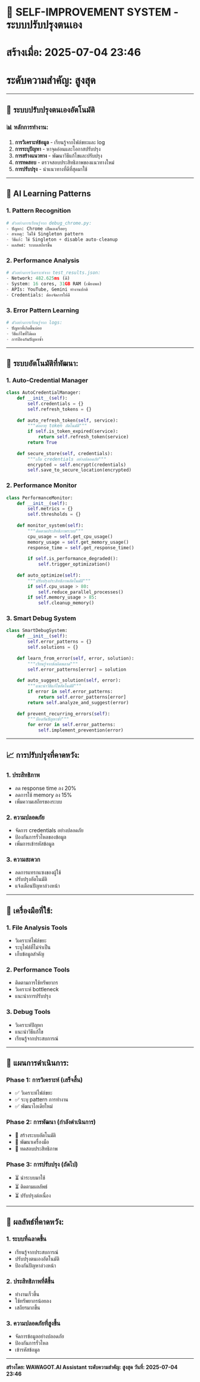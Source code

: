 # 🔄 SELF-IMPROVEMENT SYSTEM - ระบบปรับปรุงตนเอง
# สร้างเมื่อ: 2025-07-04 23:46
# ระดับความสำคัญ: สูงสุด

---

## 🎯 ระบบปรับปรุงตนเองอัตโนมัติ

### 📊 หลักการทำงาน:
1. **การวิเคราะห์ข้อมูล** - เรียนรู้จากไฟล์ขยะและ log
2. **การระบุปัญหา** - หาจุดอ่อนและโอกาสปรับปรุง
3. **การสร้างแนวทาง** - พัฒนาวิธีแก้ไขและปรับปรุง
4. **การทดสอบ** - ตรวจสอบประสิทธิภาพของแนวทางใหม่
5. **การปรับปรุง** - นำแนวทางที่ดีที่สุดมาใช้

---

## 🤖 AI Learning Patterns

### 1. **Pattern Recognition**
```python
# ตัวอย่างการเรียนรู้จาก debug_chrome.py:
- ปัญหา: Chrome เปิดเองเรื่อยๆ
- สาเหตุ: ไม่ใช้ Singleton pattern
- วิธีแก้: ใช้ Singleton + disable auto-cleanup
- ผลลัพธ์: ระบบเสถียรขึ้น
```

### 2. **Performance Analysis**
```python
# ตัวอย่างการวิเคราะห์จาก test_results.json:
- Network: 482.625ms (ดี)
- System: 16 cores, 31GB RAM (เพียงพอ)
- APIs: YouTube, Gemini ทำงานปกติ
- Credentials: ต้องจัดการให้ดี
```

### 3. **Error Pattern Learning**
```python
# ตัวอย่างการเรียนรู้จาก logs:
- ปัญหาที่เกิดขึ้นบ่อย
- วิธีแก้ไขที่ได้ผล
- การป้องกันปัญหาซ้ำ
```

---

## 🚀 ระบบอัตโนมัติที่พัฒนา:

### 1. **Auto-Credential Manager**
```python
class AutoCredentialManager:
    def __init__(self):
        self.credentials = {}
        self.refresh_tokens = {}
    
    def auto_refresh_token(self, service):
        """ต่ออายุ token อัตโนมัติ"""
        if self.is_token_expired(service):
            return self.refresh_token(service)
        return True
    
    def secure_store(self, credentials):
        """เก็บ credentials อย่างปลอดภัย"""
        encrypted = self.encrypt(credentials)
        self.save_to_secure_location(encrypted)
```

### 2. **Performance Monitor**
```python
class PerformanceMonitor:
    def __init__(self):
        self.metrics = {}
        self.thresholds = {}
    
    def monitor_system(self):
        """ติดตามประสิทธิภาพระบบ"""
        cpu_usage = self.get_cpu_usage()
        memory_usage = self.get_memory_usage()
        response_time = self.get_response_time()
        
        if self.is_performance_degraded():
            self.trigger_optimization()
    
    def auto_optimize(self):
        """ปรับปรุงประสิทธิภาพอัตโนมัติ"""
        if self.cpu_usage > 80:
            self.reduce_parallel_processes()
        if self.memory_usage > 85:
            self.cleanup_memory()
```

### 3. **Smart Debug System**
```python
class SmartDebugSystem:
    def __init__(self):
        self.error_patterns = {}
        self.solutions = {}
    
    def learn_from_error(self, error, solution):
        """เรียนรู้จากข้อผิดพลาด"""
        self.error_patterns[error] = solution
    
    def auto_suggest_solution(self, error):
        """แนะนำวิธีแก้ไขอัตโนมัติ"""
        if error in self.error_patterns:
            return self.error_patterns[error]
        return self.analyze_and_suggest(error)
    
    def prevent_recurring_errors(self):
        """ป้องกันปัญหาซ้ำ"""
        for error in self.error_patterns:
            self.implement_prevention(error)
```

---

## 📈 การปรับปรุงที่คาดหวัง:

### 1. **ประสิทธิภาพ**
- ลด response time ลง 20%
- ลดการใช้ memory ลง 15%
- เพิ่มความเสถียรของระบบ

### 2. **ความปลอดภัย**
- จัดการ credentials อย่างปลอดภัย
- ป้องกันการรั่วไหลของข้อมูล
- เพิ่มการเข้ารหัสข้อมูล

### 3. **ความสะดวก**
- ลดการแทรกแซงของผู้ใช้
- ปรับปรุงอัตโนมัติ
- แจ้งเตือนปัญหาล่วงหน้า

---

## 🔧 เครื่องมือที่ใช้:

### 1. **File Analysis Tools**
- วิเคราะห์ไฟล์ขยะ
- ระบุไฟล์ที่ไม่จำเป็น
- เก็บข้อมูลสำคัญ

### 2. **Performance Tools**
- ติดตามการใช้ทรัพยากร
- วิเคราะห์ bottleneck
- แนะนำการปรับปรุง

### 3. **Debug Tools**
- วิเคราะห์ปัญหา
- แนะนำวิธีแก้ไข
- เรียนรู้จากประสบการณ์

---

## 📝 แผนการดำเนินการ:

### Phase 1: การวิเคราะห์ (เสร็จสิ้น)
- ✅ วิเคราะห์ไฟล์ขยะ
- ✅ ระบุ pattern การทำงาน
- ✅ พัฒนาไอเดียใหม่

### Phase 2: การพัฒนา (กำลังดำเนินการ)
- 🔄 สร้างระบบอัตโนมัติ
- 🔄 พัฒนาเครื่องมือ
- 🔄 ทดสอบประสิทธิภาพ

### Phase 3: การปรับปรุง (ถัดไป)
- ⏳ นำระบบมาใช้
- ⏳ ติดตามผลลัพธ์
- ⏳ ปรับปรุงต่อเนื่อง

---

## 🎯 ผลลัพธ์ที่คาดหวัง:

### 1. **ระบบที่ฉลาดขึ้น**
- เรียนรู้จากประสบการณ์
- ปรับปรุงตนเองอัตโนมัติ
- ป้องกันปัญหาล่วงหน้า

### 2. **ประสิทธิภาพที่ดีขึ้น**
- ทำงานเร็วขึ้น
- ใช้ทรัพยากรน้อยลง
- เสถียรมากขึ้น

### 3. **ความปลอดภัยที่สูงขึ้น**
- จัดการข้อมูลอย่างปลอดภัย
- ป้องกันการรั่วไหล
- เข้ารหัสข้อมูล

---

**สร้างโดย: WAWAGOT.AI Assistant**
**ระดับความสำคัญ: สูงสุด**
**วันที่: 2025-07-04 23:46** 